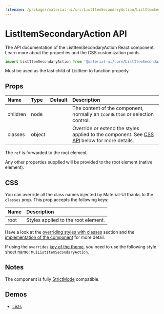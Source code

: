 ```yaml
---
filename: /packages/material-ui/src/ListItemSecondaryAction/ListItemSecondaryAction.js
---
```


<!--- This documentation is automatically generated, do not try to edit it. -->

# ListItemSecondaryAction API

<p class="description">The API documentation of the ListItemSecondaryAction React component. Learn more about the properties and the CSS customization points.</p>

```js
import ListItemSecondaryAction from '@material-ui/core/ListItemSecondaryAction';
```

Must be used as the last child of ListItem to function properly.

## Props

| Name | Type | Default | Description |
|:-----|:-----|:--------|:------------|
| <span class="prop-name">children</span> | <span class="prop-type">node</span> |  | The content of the component, normally an `IconButton` or selection control. |
| <span class="prop-name">classes</span> | <span class="prop-type">object</span> |  | Override or extend the styles applied to the component. See [CSS API](#css) below for more details. |

The `ref` is forwarded to the root element.

Any other properties supplied will be provided to the root element (native element).

## CSS

You can override all the class names injected by Material-UI thanks to the `classes` prop.
This prop accepts the following keys:


| Name | Description |
|:-----|:------------|
| <span class="prop-name">root</span> | Styles applied to the root element.

Have a look at the [overriding styles with classes](/customization/components/#overriding-styles-with-classes) section
and the [implementation of the component](https://github.com/mui-org/material-ui/blob/master/packages/material-ui/src/ListItemSecondaryAction/ListItemSecondaryAction.js)
for more detail.

If using the `overrides` [key of the theme](/customization/themes/#css),
you need to use the following style sheet name: `MuiListItemSecondaryAction`.

## Notes

The component is fully [StrictMode](https://reactjs.org/docs/strict-mode.html) compatible.

## Demos

- [Lists](/components/lists/)

